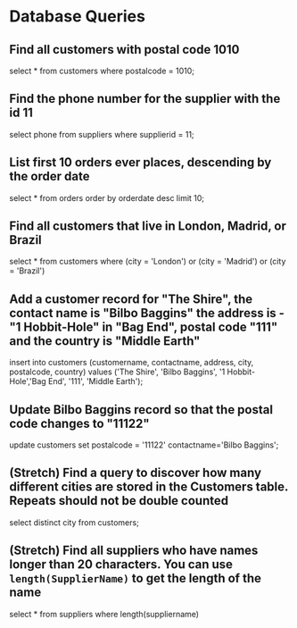 # Database Queries

## Find all customers with postal code 1010

select * from customers where postalcode = 1010;

## Find the phone number for the supplier with the id 11

select phone from suppliers where supplierid = 11;

## List first 10 orders ever places, descending by the order date

select * from orders order by orderdate desc limit 10;

## Find all customers that live in London, Madrid, or Brazil

select * from customers where (city = 'London') or (city = 'Madrid') or (city = 'Brazil')

## Add a customer record for "The Shire", the contact name is "Bilbo Baggins" the address is -"1 Hobbit-Hole" in "Bag End", postal code "111" and the country is "Middle Earth"

insert into customers (customername, contactname, address, city, postalcode, country)
values ('The Shire', 'Bilbo Baggins', '1 Hobbit-Hole','Bag End', '111', 'Middle Earth');


## Update Bilbo Baggins record so that the postal code changes to "11122"

update customers
set postalcode = '11122'
contactname='Bilbo Baggins';

## (Stretch) Find a query to discover how many different cities are stored in the Customers table. Repeats should not be double counted

select distinct city from customers;

## (Stretch) Find all suppliers who have names longer than 20 characters. You can use `length(SupplierName)` to get the length of the name

select * from suppliers where length(suppliername)
